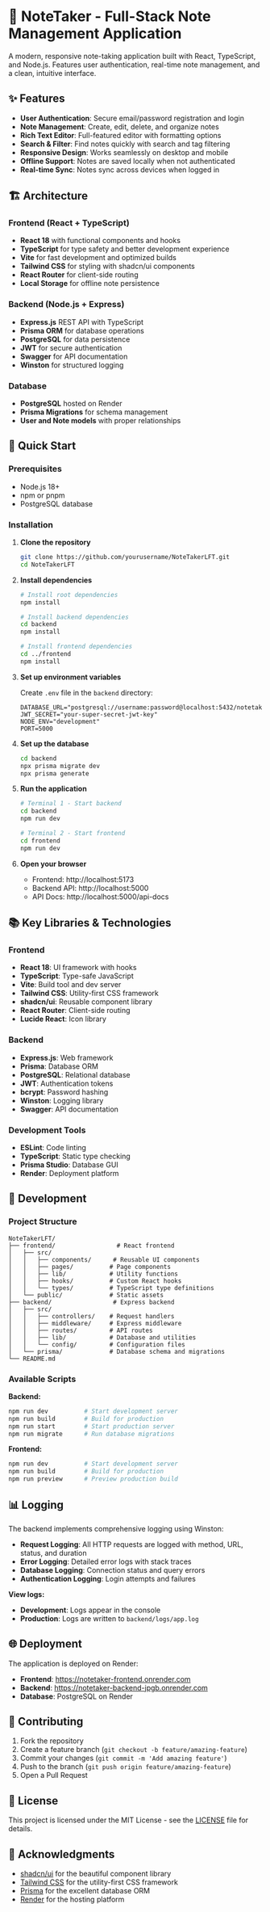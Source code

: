 # 📝 NoteTaker - Full-Stack Note Management Application

A modern, responsive note-taking application built with React, TypeScript, and Node.js. Features user authentication, real-time note management, and a clean, intuitive interface.

## ✨ Features

- **User Authentication**: Secure email/password registration and login
- **Note Management**: Create, edit, delete, and organize notes
- **Rich Text Editor**: Full-featured editor with formatting options
- **Search & Filter**: Find notes quickly with search and tag filtering
- **Responsive Design**: Works seamlessly on desktop and mobile
- **Offline Support**: Notes are saved locally when not authenticated
- **Real-time Sync**: Notes sync across devices when logged in

## 🏗️ Architecture

### Frontend (React + TypeScript)
- **React 18** with functional components and hooks
- **TypeScript** for type safety and better development experience
- **Vite** for fast development and optimized builds
- **Tailwind CSS** for styling with shadcn/ui components
- **React Router** for client-side routing
- **Local Storage** for offline note persistence

### Backend (Node.js + Express)
- **Express.js** REST API with TypeScript
- **Prisma ORM** for database operations
- **PostgreSQL** for data persistence
- **JWT** for secure authentication
- **Swagger** for API documentation
- **Winston** for structured logging

### Database
- **PostgreSQL** hosted on Render
- **Prisma Migrations** for schema management
- **User and Note models** with proper relationships

## 🚀 Quick Start

### Prerequisites
- Node.js 18+ 
- npm or pnpm
- PostgreSQL database

### Installation

1. **Clone the repository**
   ```bash
   git clone https://github.com/yourusername/NoteTakerLFT.git
   cd NoteTakerLFT
   ```

2. **Install dependencies**
   ```bash
   # Install root dependencies
   npm install
   
   # Install backend dependencies
   cd backend
   npm install
   
   # Install frontend dependencies
   cd ../frontend
   npm install
   ```

3. **Set up environment variables**
   
   Create `.env` file in the `backend` directory:
   ```env
   DATABASE_URL="postgresql://username:password@localhost:5432/notetaker"
   JWT_SECRET="your-super-secret-jwt-key"
   NODE_ENV="development"
   PORT=5000
   ```

4. **Set up the database**
   ```bash
   cd backend
   npx prisma migrate dev
   npx prisma generate
   ```

5. **Run the application**
   ```bash
   # Terminal 1 - Start backend
   cd backend
   npm run dev
   
   # Terminal 2 - Start frontend
   cd frontend
   npm run dev
   ```

6. **Open your browser**
   - Frontend: http://localhost:5173
   - Backend API: http://localhost:5000
   - API Docs: http://localhost:5000/api-docs

## 📚 Key Libraries & Technologies

### Frontend
- **React 18**: UI framework with hooks
- **TypeScript**: Type-safe JavaScript
- **Vite**: Build tool and dev server
- **Tailwind CSS**: Utility-first CSS framework
- **shadcn/ui**: Reusable component library
- **React Router**: Client-side routing
- **Lucide React**: Icon library

### Backend
- **Express.js**: Web framework
- **Prisma**: Database ORM
- **PostgreSQL**: Relational database
- **JWT**: Authentication tokens
- **bcrypt**: Password hashing
- **Winston**: Logging library
- **Swagger**: API documentation

### Development Tools
- **ESLint**: Code linting
- **TypeScript**: Static type checking
- **Prisma Studio**: Database GUI
- **Render**: Deployment platform

## 🔧 Development

### Project Structure
```
NoteTakerLFT/
├── frontend/                 # React frontend
│   ├── src/
│   │   ├── components/      # Reusable UI components
│   │   ├── pages/          # Page components
│   │   ├── lib/            # Utility functions
│   │   ├── hooks/          # Custom React hooks
│   │   └── types/          # TypeScript type definitions
│   └── public/             # Static assets
├── backend/                 # Express backend
│   ├── src/
│   │   ├── controllers/    # Request handlers
│   │   ├── middleware/     # Express middleware
│   │   ├── routes/         # API routes
│   │   ├── lib/            # Database and utilities
│   │   └── config/         # Configuration files
│   └── prisma/             # Database schema and migrations
└── README.md
```

### Available Scripts

**Backend:**
```bash
npm run dev          # Start development server
npm run build        # Build for production
npm run start        # Start production server
npm run migrate      # Run database migrations
```

**Frontend:**
```bash
npm run dev          # Start development server
npm run build        # Build for production
npm run preview      # Preview production build
```

## 📊 Logging

The backend implements comprehensive logging using Winston:

- **Request Logging**: All HTTP requests are logged with method, URL, status, and duration
- **Error Logging**: Detailed error logs with stack traces
- **Database Logging**: Connection status and query errors
- **Authentication Logging**: Login attempts and failures

**View logs:**
- **Development**: Logs appear in the console
- **Production**: Logs are written to `backend/logs/app.log`

## 🌐 Deployment

The application is deployed on Render:

- **Frontend**: https://notetaker-frontend.onrender.com
- **Backend**: https://notetaker-backend-jpgb.onrender.com
- **Database**: PostgreSQL on Render

## 🤝 Contributing

1. Fork the repository
2. Create a feature branch (`git checkout -b feature/amazing-feature`)
3. Commit your changes (`git commit -m 'Add amazing feature'`)
4. Push to the branch (`git push origin feature/amazing-feature`)
5. Open a Pull Request

## 📄 License

This project is licensed under the MIT License - see the [LICENSE](LICENSE) file for details.

## 🙏 Acknowledgments

- [shadcn/ui](https://ui.shadcn.com/) for the beautiful component library
- [Tailwind CSS](https://tailwindcss.com/) for the utility-first CSS framework
- [Prisma](https://www.prisma.io/) for the excellent database ORM
- [Render](https://render.com/) for the hosting platform
